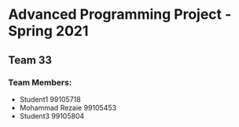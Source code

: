 # Advanced Programming Project - Spring 2021
## Team 33

### Team Members:
- Student1 99105718
- Mohammad Rezaie 99105453
- Student3 99105804
